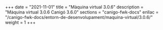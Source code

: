 +++
date        = "2021-11-01"
title       = "Màquina virtual 3.0.6"
description = "Màquina virtual 3.0.6 Canigó 3.6.0"
sections    = "canigo-fwk-docs"
enllac		= "/canigo-fwk-docs/entorn-de-desenvolupament/maquina-virtual/3.0.6/"
weight		= 1
+++
